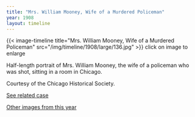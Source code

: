 ```yaml
---
title: "Mrs. William Mooney, Wife of a Murdered Policeman"
year: 1908
layout: timeline
---
```


{{< image-timeline title="Mrs. William Mooney, Wife of a Murdered Policeman" src="/img/timeline/1908/large/136.jpg" >}}
click on image to enlarge

Half-length portrait of Mrs. William Mooney, the wife of a policeman who was shot, sitting in a room in Chicago. 

Courtesy of the Chicago Historical Society. 

[See related case](/database/1576/)

[Other images from this year](/historical/timeline/1908)